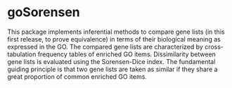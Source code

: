 # goSorensen
This package implements inferential methods to compare gene lists (in this first 
    release, to prove equivalence) in terms of their biological meaning as expressed in the
    GO. The compared gene lists are characterized by cross-tabulation frequency tables of
    enriched GO items. Dissimilarity between gene lists is evaluated using the Sorensen-Dice index.
    The fundamental guiding principle is that two gene lists are taken as similar if they share a
    great proportion of common enriched GO items.
